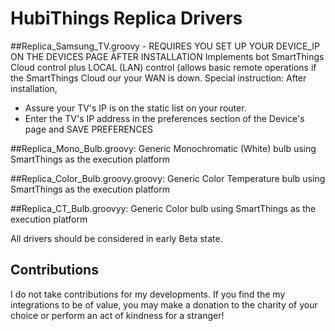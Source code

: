 # HubiThings Replica Drivers

##Replica_Samsung_TV.groovy - REQUIRES YOU SET UP YOUR DEVICE_IP ON THE DEVICES PAGE AFTER INSTALLATION
Implements bot SmartThings Cloud control plus LOCAL (LAN) control (allows basic remote operations if the SmartThings Cloud our your WAN is down.
Special instruction:  After installation,
* Assure your TV's IP is on the static list on your router.
* Enter the TV's IP address in the preferences section of the Device's page and SAVE PREFERENCES

##Replica_Mono_Bulb.groovy: 
Generic Monochromatic (White) bulb using SmartThings as the execution platform

##Replica_Color_Bulb.groovy.groovy: 
Generic Color Temperature bulb using SmartThings as the execution platform

##Replica_CT_Bulb.groovyy: 
Generic Color bulb using SmartThings as the execution platform

All drivers should be considered in early Beta state.  


## Contributions
I do not take contributions for my developments.  If you find the my integrations to be of value, you may make a donation to the charity of your choice or perform an act of kindness for a stranger!
